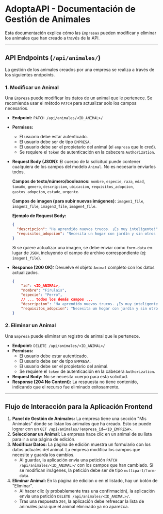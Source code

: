 # AdoptaAPI - Documentación de Gestión de Animales

Esta documentación explica cómo las `Empresas` pueden modificar y eliminar los animales que han creado a través de la API.

---

## API Endpoints (`/api/animales/`)

La gestión de los animales creados por una empresa se realiza a través de los siguientes endpoints.

### 1. Modificar un Animal

Una `Empresa` puede modificar los datos de un animal que le pertenece. Se recomienda usar el método `PATCH` para actualizar solo los campos necesarios.

-   **Endpoint:** `PATCH /api/animales/<ID_ANIMAL>/`
-   **Permisos:**
    -   El usuario debe estar autenticado.
    -   El usuario debe ser de tipo `EMPRESA`.
    -   El usuario debe ser el propietario del animal (el `empresa` que lo creó).
    -   Se requiere el `token` de autenticación en la cabecera `Authorization`.
-   **Request Body (JSON):**
    El cuerpo de la solicitud puede contener cualquiera de los campos del modelo `Animal`. No es necesario enviarlos todos.

    **Campos de texto/número/booleanos:**
    `nombre`, `especie`, `raza`, `edad`, `tamaño`, `genero`, `descripcion`, `ubicacion`, `requisitos_adopcion`, `gastos_adopcion`, `estado`, `urgente`.

    **Campos de imagen (para subir nuevas imágenes):**
    `imagen1_file`, `imagen2_file`, `imagen3_file`, `imagen4_file`.

    **Ejemplo de Request Body:**
    ```json
    {
      "descripcion": "Ha aprendido nuevos trucos. ¡Es muy inteligente!",
      "requisitos_adopcion": "Necesita un hogar con jardín y sin otros perros."
    }
    ```
    Si se quiere actualizar una imagen, se debe enviar como `form-data` en lugar de `JSON`, incluyendo el campo de archivo correspondiente (ej: `imagen1_file`).

-   **Response (200 OK):**
    Devuelve el objeto `Animal` completo con los datos actualizados.
    ```json
    {
        "id": <ID_ANIMAL>,
        "nombre": "Firulais",
        "especie": "Perro",
        // ... todos los demás campos ...
        "descripcion": "Ha aprendido nuevos trucos. ¡Es muy inteligente!",
        "requisitos_adopcion": "Necesita un hogar con jardín y sin otros perros."
    }
    ```

### 2. Eliminar un Animal

Una `Empresa` puede eliminar un registro de animal que le pertenece.

-   **Endpoint:** `DELETE /api/animales/<ID_ANIMAL>/`
-   **Permisos:**
    -   El usuario debe estar autenticado.
    -   El usuario debe ser de tipo `EMPRESA`.
    -   El usuario debe ser el propietario del animal.
    -   Se requiere el `token` de autenticación en la cabecera `Authorization`.
-   **Request Body:**
    No se necesita cuerpo para esta solicitud.
-   **Response (204 No Content):**
    La respuesta no tiene contenido, indicando que el recurso fue eliminado exitosamente.

---

## Flujo de Interacción para la Aplicación Frontend

1.  **Panel de Gestión de Animales:** La empresa tiene una sección "Mis Animales" donde se listan los animales que ha creado. Esto se puede lograr con un `GET /api/animales/?empresa_id=<ID_EMPRESA>`.
2.  **Seleccionar un Animal:** La empresa hace clic en un animal de su lista para ir a una página de edición.
3.  **Modificar Datos:** La página de edición muestra un formulario con los datos actuales del animal. La empresa modifica los campos que necesite y guarda los cambios.
    -   Al guardar, la aplicación envía una petición `PATCH /api/animales/<ID_ANIMAL>/` con los campos que han cambiado. Si se modifican imágenes, la petición debe ser de tipo `multipart/form-data`.
4.  **Eliminar Animal:** En la página de edición o en el listado, hay un botón de "Eliminar".
    -   Al hacer clic (y probablemente tras una confirmación), la aplicación envía una petición `DELETE /api/animales/<ID_ANIMAL>/`.
    -   Tras una respuesta `204`, la aplicación debe refrescar la lista de animales para que el animal eliminado ya no aparezca. 